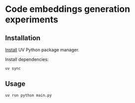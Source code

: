 # Code embeddings generation experiments

## Installation

[Install](https://docs.astral.sh/uv/getting-started/installation/) UV Python package manager.


Install dependencies:

```sh
uv sync
```

## Usage

```sh
uv run python main.py
```
